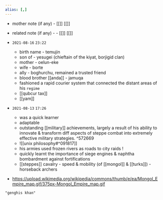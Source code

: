 ```yaml
---
alias: [,]
---
```

- mother note (if any)
		- [[]] [[]]
- related note (if any) -
		- [[]] [[]]


- `2021-08-16`  `23:22`
	- birth name - temujin
	- son of - yesugei (chieftain of the kiyat, borjigid clan)
	- mother - oelun-eke
	- wife - borte
	- ally - boghurchu, remained a trusted friend
	- blood brother [[anda]] - jamuqa
	- fashioned a rapid courier system that connected the distant areas of his `regime`
	- [[qubcur tax]]
	- [[yam]]
- `2021-08-13`  `17:26`
	- was a quick learner
	- adaptable
	- outstanding [[military]] achievements, largely a result of his ability to innovate & transform diff aspects of steppe combat into extremely effective military strategies. ^572669
	- ![[unix philosophy#^091817]]
	- his armies used frozen rivers as roads to city raids !
	- quickly learnt the importance of siege engines & naphtha bombardment against fortifications
	- [[steppes]] cavalry
			- speed & mobility (of [[mongol]] & [[turks]])
			- horseback archers
- https://upload.wikimedia.org/wikipedia/commons/thumb/e/ea/Mongol_Empire_map.gif/375px-Mongol_Empire_map.gif

```query
"genghis khan"
```



